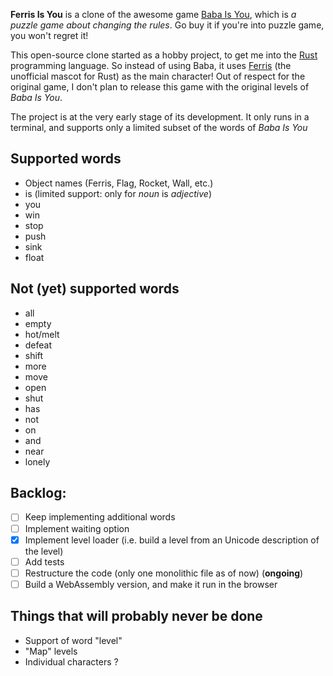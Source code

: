 **Ferris Is You** is a clone of the awesome game [Baba Is You](https://hempuli.itch.io/baba), which is *a puzzle game about changing the rules*. Go buy it if you're into puzzle game, you won't regret it!

This open-source clone started as a hobby project, to get me into the [Rust](https://www.rust-lang.org/) programming language. So instead of using Baba, it uses [Ferris](https://rustacean.net/) (the unofficial mascot for Rust) as the main character!
Out of respect for the original game, I don't plan to release this game with the original levels of *Baba Is You*.

The project is at the very early stage of its development. It only runs in a terminal, and supports only a limited subset of the words of *Baba Is You*

## Supported words
* Object names (Ferris, Flag, Rocket, Wall, etc.)
* is (limited support: only for *noun* is *adjective*)
* you
* win
* stop
* push
* sink
* float

## Not (yet) supported words
* all
* empty
* hot/melt
* defeat
* shift
* more
* move
* open
* shut
* has
* not
* on
* and
* near
* lonely

## Backlog:

- [ ] Keep implementing additional words
- [ ] Implement waiting option
- [x] Implement level loader (i.e. build a level from an Unicode description of the level)
- [ ] Add tests
- [ ] Restructure the code (only one monolithic file as of now) (**ongoing**)
- [ ] Build a WebAssembly version, and make it run in the browser

## Things that will probably never be done

* Support of word "level"
* "Map" levels
* Individual characters ?
